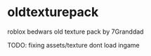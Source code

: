 # oldtexturepack
roblox bedwars old texture pack by 7Granddad

TODO:
fixing assets/texture dont load ingame
